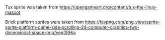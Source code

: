 Tux sprite was taken from https://opengameart.org/content/tux-the-linux-mascot

Brick platform sprites were taken from https://favpng.com/png_view/sprite-sprite-platform-game-side-scrolling-2d-computer-graphics-two-dimensional-space-png/yeg0RHja
